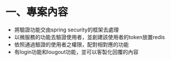 # 一、專案內容
* 將驗證功能交由spring security的框架去處理
* 以微服務的功能去驗證使用者，並創建該使用者的token放置redis
* 依照通過驗證的使用者之權限，配對相對應的功能
* 有login功能和lougout功能，並可以客製化回覆的內容
